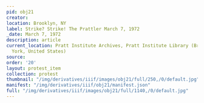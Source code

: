 ```yaml
---
pid: obj21
creator: 
location: Brooklyn, NY
label: Strike? Strike! The Prattler March 7, 1972
_date: March 7, 1972
description: article
current_location: Pratt Institute Archives, Pratt Institute Library (Brooklyn, New
  York, United States)
source: 
order: '20'
layout: protest_item
collection: protest
thumbnail: "/img/derivatives/iiif/images/obj21/full/250,/0/default.jpg"
manifest: "/img/derivatives/iiif/obj21/manifest.json"
full: "/img/derivatives/iiif/images/obj21/full/1140,/0/default.jpg"
---
```

